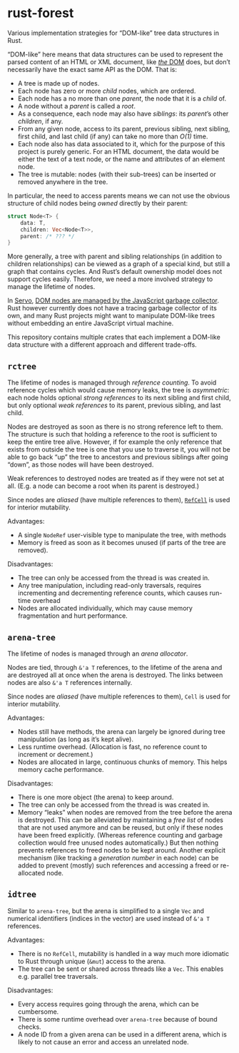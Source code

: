 rust-forest
===========

Various implementation strategies for “DOM-like” tree data structures in Rust.

“DOM-like” here means that data structures can be used to represent
the parsed content of an HTML or XML document,
like [*the* DOM](https://dom.spec.whatwg.org/) does,
but don’t necessarily have the exact same API as the DOM.
That is:

* A tree is made up of nodes.
* Each node has zero or more *child* nodes, which are ordered.
* Each node has a no more than one *parent*, the node that it is a *child* of.
* A node without a *parent* is called a *root*.
* As a consequence, each node may also have *siblings*: its *parent*’s other *children*, if any.
* From any given node, access to its
  parent, previous sibling, next sibling, first child, and last child (if any)
  can take no more than *O(1)* time.
* Each node also has data associated to it,
  which for the purpose of this project is purely generic.
  For an HTML document, the data would be either the text of a text node,
  or the name and attributes of an element node.
* The tree is mutable:
  nodes (with their sub-trees) can be inserted or removed anywhere in the tree.

In particular, the need to access parents means we can not use the obvious structure
of child nodes being *owned* directly by their parent:

```rust
struct Node<T> {
    data: T,
    children: Vec<Node<T>>,
    parent: /* ??? */
}
```

More generally, a tree with parent and sibling relationships (in addition to children relationships)
can be viewed as a graph of a special kind, but still a graph that contains cycles.
And Rust’s default ownership model does not support cycles easily.
Therefore, we need a more involved strategy to manage the lifetime of nodes.

In [Servo](https://github.com/servo/servo/),
[DOM nodes are managed by the JavaScript garbage collector](
https://blog.mozilla.org/research/2014/08/26/javascript-servos-only-garbage-collector/).
Rust however currently does not have a tracing garbage collector of its own,
and many Rust projects might want to manipulate DOM-like trees
without embedding an entire JavaScript virtual machine.

This repository contains multiple crates that each implement a DOM-like data structure
with a different approach and different trade-offs.


`rctree`
--------

The lifetime of nodes is managed through *reference counting*.
To avoid reference cycles which would cause memory leaks, the tree is *asymmetric*:
each node holds optional *strong references* to its next sibling and first child,
but only optional *weak references* to its parent, previous sibling, and last child.

Nodes are destroyed as soon as there is no strong reference left to them.
The structure is such that holding a reference to the root
is sufficient to keep the entire tree alive.
However, if for example the only reference that exists from outside the tree
is one that you use to traverse it,
you will not be able to go back “up” the tree to ancestors and previous siblings after going “down”,
as those nodes will have been destroyed.

Weak references to destroyed nodes are treated as if they were not set at all.
(E.g. a node can become a root when its parent is destroyed.)

Since nodes are *aliased* (have multiple references to them),
[`RefCell`](http://doc.rust-lang.org/std/cell/index.html) is used for interior mutability.

Advantages:

* A single `NodeRef` user-visible type to manipulate the tree, with methods
* Memory is freed as soon as it becomes unused (if parts of the tree are removed).

Disadvantages:

* The tree can only be accessed from the thread is was created in.
* Any tree manipulation, including read-only traversals,
  requires incrementing and decrementing reference counts,
  which causes run-time overhead
* Nodes are allocated individually, which may cause memory fragmentation and hurt performance.


`arena-tree`
------------

The lifetime of nodes is managed through an *arena allocator*.

Nodes are tied, through `&'a T` references, to the lifetime of the arena
and are destroyed all at once when the arena is destroyed.
The links between nodes are also `&'a T` references internally.

Since nodes are *aliased* (have multiple references to them),
`Cell` is used for interior mutability.

Advantages:

* Nodes still have methods,
  the arena can largely be ignored during tree manipulation (as long as it’s kept alive).
* Less runtime overhead. (Allocation is fast, no reference count to increment or decrement.)
* Nodes are allocated in large, continuous chunks of memory. This helps memory cache performance.

Disadvantages:

* There is one more object (the arena) to keep around.
* The tree can only be accessed from the thread is was created in.
* Memory “leaks” when nodes are removed from the tree before the arena is destroyed.
  This can be alleviated by maintaining a *free list*
  of nodes that are not used anymore and can be reused,
  but only if these nodes have been freed explicitly.
  (Whereas reference counting and garbage collection would free unused nodes automatically.)
  But then nothing prevents references to freed nodes to be kept around.
  Another explicit mechanism (like tracking a *generation number* in each node)
  can be added to prevent (mostly) such references and accessing a freed or re-allocated node.


`idtree`
--------

Similar to `arena-tree`, but the arena is simplified to a single `Vec`
and numerical identifiers (indices in the vector) are used instead of `&'a T` references.

Advantages:

* There is no `RefCell`, mutability is handled in a way much more idiomatic to Rust
  through unique (`&mut`) access to the arena.
* The tree can be sent or shared across threads like a `Vec`.
  This enables e.g. parallel tree traversals.

Disadvantages:

* Every access requires going through the arena, which can be cumbersome.
* There is some runtime overhead over `arena-tree` because of bound checks.
* A node ID from a given arena can be used in a different arena,
  which is likely to not cause an error and access an unrelated node.
